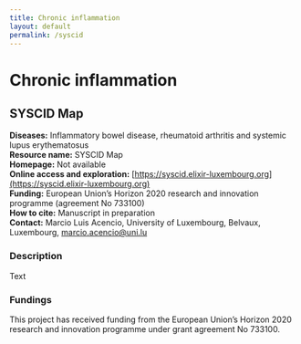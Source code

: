 ```yaml
---
title: Chronic inflammation
layout: default
permalink: /syscid
---
```


# Chronic inflammation
## SYSCID Map

**Diseases:** Inflammatory bowel disease, rheumatoid arthritis and systemic lupus erythematosus  
**Resource name:** SYSCID Map  
**Homepage:** Not available  
**Online access and exploration:**  [https://syscid.elixir-luxembourg.org](https://syscid.elixir-luxembourg.org)  
**Funding:** European Union’s Horizon 2020 research and innovation programme (agreement No 733100)  
**How to cite:** Manuscript in preparation  
**Contact:** Marcio Luis Acencio, University of Luxembourg, Belvaux, Luxembourg, marcio.acencio@uni.lu  

### Description

Text

### Fundings

This project has received funding from the European Union’s Horizon 2020 research and innovation programme under grant agreement No 733100.

